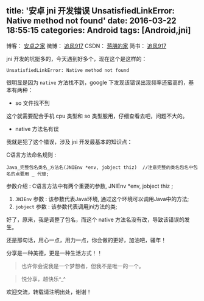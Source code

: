 title: '安卓 jni 开发错误 UnsatisfiedLinkError: Native method not found'
date: 2016-03-22 18:55:15
categories: Android
tags: [Android,jni]
---

博客：	[安卓之家](http://jp1017.github.io/)
微博：	[追风917](http://weibo.com/1321395433/profile?topnav=1&wvr=6)
CSDN：	[蒋朋的家](http://blog.csdn.net/u010331406)
简书：	[追风917](http://www.jianshu.com/users/8cb49b5ad78b/latest_articles)

jni 开发的坑挺多的，今天遇到好多个，现在这个是这样的：

```
UnsatisfiedLinkError: Native method not found
```

很明显是因为 `native` 方法找不到，google 下发现该错误出现频率还蛮高的，基本有两种：

+ so 文件找不到

这个就需要配合手机 cpu 类型和 so 类型服用，仔细查看去吧，问题不大的。

<!--more-->

+ native 方法名有误

我就是犯了这个错误，涉及 jni 开发最基本的知识点：

C语言方法命名规则 : 

```
Java_完整包名类名_方法名(JNIEnv *env, jobject thiz)  //注意完整的类名包名中包名的点要用 _ 代替;
```

参数介绍 : C语言方法中有两个重要的参数, JNIEnv *env, jobject thiz ;

1. `JNIEnv` 参数 : 该参数代表Java环境, 通过这个环境可以调用Java中的方法;
2. `jobject` 参数 : 该参数代表调用jni方法的类;

好了，原来，我是调整了包名，而这个 native 方法名没有改，导致该错误的发生。

还是那句话，用心一点，用力一点，你会做的更好，加油吧，骚年！


分享是一种美德，更是一种生活方式！！

>也许你会说我是一个梦想者，但我不是唯一的一个。

>悦分享，越快乐^_^

欢迎交流，转载请注明出处，谢谢！